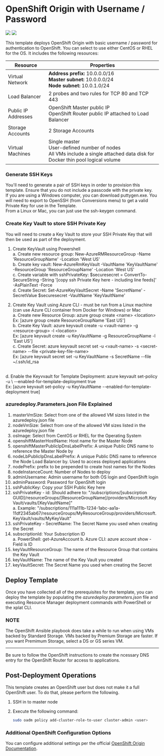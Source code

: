 # OpenShift Origin with Username / Password

<a href="https://portal.azure.com/#create/Microsoft.Template/uri/https%3A%2F%2Fraw.githubusercontent.com%2FAzure%2Fazure-quickstart-templates%2Fmaster%2Fopenshift-origin-rhel%2Fazuredeploy.json" target="_blank"><img src="http://azuredeploy.net/deploybutton.png"/></a>
<a href="http://armviz.io/#/?load=https%3A%2F%2Fraw.githubusercontent.com%2FAzure%2Fazure-quickstart-templates%2Fmaster%2Fopenshift-origin-rhel%2Fazuredeploy.json" target="_blank">
    <img src="http://armviz.io/visualizebutton.png"/>
</a>

This template deploys OpenShift Origin with basic username / password for authentication to OpenShift. You can select to use either CentOS or RHEL for the OS. It includes the following resources:

|Resource           |Properties                                                                                                                          |
|-------------------|------------------------------------------------------------------------------------------------------------------------------------|
|Virtual Network    |**Address prefix:** 10.0.0.0/16<br />**Master subnet:** 10.0.0.0/24<br />**Node subnet:** 10.0.1.0/24                               |
|Load Balancer      |2 probes and two rules for TCP 80 and TCP 443                                                                                       |
|Public IP Addresses|OpenShift Master public IP<br />OpenShift Router public IP attached to Load Balancer                                                |
|Storage Accounts   |2 Storage Accounts                                                                                                                  |
|Virtual Machines   |Single master<br />User-defined number of nodes<br />All VMs include a single attached data disk for Docker thin pool logical volume|

### Generate SSH Keys

You'll need to generate a pair of SSH keys in order to provision this template. Ensure that you do not include a passcode with the private key. <br/>
If you are using a Windows computer, you can download puttygen.exe.  You will need to export to OpenSSH (from Conversions menu) to get a valid Private Key for use in the Template.<br/>
From a Linux or Mac, you can just use the ssh-keygen command.

### Create Key Vault to store SSH Private Key

You will need to create a Key Vault to store your SSH Private Key that will then be used as part of the deployment.

1. Create KeyVault using Powershell <br/>
  a.  Create new resource group: New-AzureRMResourceGroup -Name 'ResourceGroupName' -Location 'West US'<br/>
  b.  Create key vault: New-AzureRmKeyVault -VaultName 'KeyVaultName' -ResourceGroup 'ResourceGroupName' -Location 'West US'<br/>
  c.  Create variable with sshPrivateKey: $securesecret = ConvertTo-SecureString -String '[copy ssh Private Key here - including line feeds]' -AsPlainText -Force<br/>
  d.  Create Secret: Set-AzureKeyVaultSecret -Name 'SecretName' -SecretValue $securesecret -VaultName 'KeyVaultName'<br/>

2. Create Key Vault using Azure CLI - must be run from a Linux machine (can use Azure CLI container from Docker for Windows) or Mac<br/>
  a.  Create new Resource Group: azure group create \<name\> \<location\> <br/>
         Ex: [azure group create ResourceGroupName 'East US'] <br/>
  b.  Create Key Vault: azure keyvault create -u \<vault-name\> -g \<resource-group\> -l \<location\><br/>
         Ex: [azure keyvault create -u KeyVaultName -g ResourceGroupName -l 'East US'] <br/>
  c.  Create Secret: azure keyvault secret set -u \<vault-name\> -s \<secret-name\> --file \<private-key-file-name\><br/>
         Ex: [azure keyvault secret set -u KeyVaultName -s SecretName --file ~/.ssh/id_rsa <br/>
  <br/>
  d.  Enable the Keyvvault for Template Deployment: azure keyvault set-policy -u \<vault-name\> --enabled-for-template-deployment true <br/>
         Ex: [azure keyvault set-policy -u KeyVaultName --enabled-for-template-deployment true] <br/>

### azuredeploy.Parameters.json File Explained

1.  masterVmSize: Select from one of the allowed VM sizes listed in the azuredeploy.json file
2.  nodeVmSize: Select from one of the allowed VM sizes listed in the azuredeploy.json file
3.  osImage: Select from CentOS or RHEL for the Operating System
4.  openshiftMasterHostName: Host name for the Master Node
5.  openshiftMasterPublicIpDnsLabelPrefix: A unique Public DNS name to reference the Master Node by
6.  nodeLbPublicIpDnsLabelPrefix: A unique Public DNS name to reference the Node Load Balancer by.  Used to access deployed applications
7.  nodePrefix: prefix to be prepended to create host names for the Nodes
8.  nodeInstanceCount: Number of Nodes to deploy
9.  adminUsername: Admin username for both OS login and OpenShift login
10.  adminPassword: Password for OpenShift login
11. sshPublicKey: Copy your SSH Public Key here
12. sshPrivateKey - id: Should adhere to: "/subscriptions/[subscirption GUID]/resourceGroups/[ResourceGroupName]/providers/Microsoft.KeyVault/vaults/[KeyVaultName]"<br/>
    a. Example: "/subscriptions/111a111b-1234-1abc-aa1a-11df2345ab67/resourceGroups/MyResourceGroup/providers/Microsoft.KeyVault/vaults/MyKeyVault"
13. sshPrivateKey - SecretName: The Secret Name you used when creating the Secret
14. subscriptionId: Your Subscription ID<br/>
    a. PowerShell: get-AzureAccount
	b. Azure CLI: azure account show  - Field is ID
15. keyVaultResourceGroup: The name of the Resource Group that contains the Key Vault
16. keyVaultName: The name of the Key Vault you created
17. keyVaultSecret: The Secret Name you used when creating the Secret

## Deploy Template

Once you have collected all of the prerequisites for the template, you can deploy the template by populating the *azuredeploy.parameters.json* file and executing Resource Manager deployment commands with PowerShell or the xplat CLI.

### NOTE

The OpenShift Ansible playbook does take a while to run when using VMs backed by Standard Storage. VMs backed by Premium Storage are faster. If you want Premimum Storage, select a DS or GS series VM.
<hr />
Be sure to follow the OpenShift instructions to create the ncessary DNS entry for the OpenShift Router for access to applications.

## Post-Deployment Operations

This template creates an OpenShift user but does not make it a full OpenShift user.  To do that, please perform the following.

1. SSH in to master node
2. Execute the following command:

   ```sh
   sudo oadm policy add-cluster-role-to-user cluster-admin <user>
   ```
### Additional OpenShift Configuration Options
 
You can configure additional settings per the official [OpenShift Origin Documentation](https://docs.openshift.org/latest/welcome/index.html).
